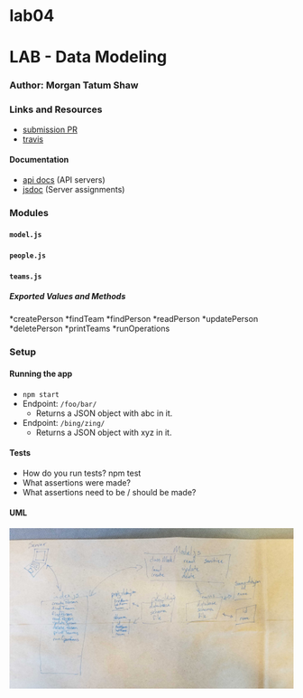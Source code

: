 # lab04
# LAB - Data Modeling

### Author: Morgan Tatum Shaw

### Links and Resources
* [submission PR](https://github.com/morgan-401-advanced-javascript/lab04/pull/1)
* [travis](https://www.travis-ci.com/morgan-401-advanced-javascript/lab04)

#### Documentation
* [api docs](http://xyz.com) (API servers)
* [jsdoc](http://xyz.com) (Server assignments)

### Modules
#### `model.js`
#### `people.js`
#### `teams.js`
##### Exported Values and Methods
*createPerson
*findTeam
*findPerson
*readPerson
*updatePerson
*deletePerson
*printTeams
*runOperations

### Setup


#### Running the app
* `npm start`
* Endpoint: `/foo/bar/`
  * Returns a JSON object with abc in it.
* Endpoint: `/bing/zing/`
  * Returns a JSON object with xyz in it.
  
#### Tests
* How do you run tests? npm test
* What assertions were made?
* What assertions need to be / should be made?

#### UML
![UML](./assets/Lab4UML.jpg)